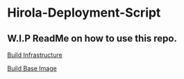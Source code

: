 # Hirola-Deployment-Script

## W.I.P ReadMe on how to use this repo.

[Build Infrastructure](docs/Infrastructure_Build.md)


[Build Base Image](docs/Base_Image.md)

